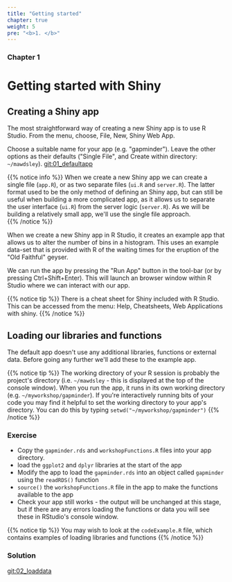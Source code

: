 ```yaml
---
title: "Getting started"
chapter: true
weight: 5
pre: "<b>1. </b>"
---
```


### Chapter 1

# Getting started with Shiny

## Creating a Shiny app

The most straightforward way of creating a new Shiny app is to use R Studio.  From the menu, choose, File, New, Shiny Web App.  

Choose a suitable name for your app (e.g. "gapminder").   Leave the other options as their defaults ("Single File", and Create within directory: `~/mawdsley`).  [git:01_defaultapp](https://github.com/UoMResearchIT/RSE18-shiny-workshop-materials/commit/630e15f29031d4ac180423251fd8324e36ee9a2f)

{{% notice info %}}
When we create a new Shiny app we can create a single file (`app.R`), or as two separate files (`ui.R` and `server.R`).   The latter format used to be the only method of defining an Shiny app, but can still be useful when building a more complicated app, as it allows us to separate the user interface (`ui.R`) from the server logic (`server.R`).  As we will be building a relatively small app, we'll use the single file approach.  
{{% /notice %}}

When we create a new Shiny app in R Studio, it creates an example app that allows us to alter the number of bins in a histogram.  This uses an example data-set that is provided with R of the waiting times for the eruption of the "Old Faithful" geyser.

We can run the app by pressing the "Run App" button in the tool-bar (or by pressing Ctrl+Shift+Enter).  This will launch an browser window within R Studio where we can interact with our app.  

{{% notice tip %}}
There is a cheat sheet for Shiny included with R Studio.  This can be accessed from the menu: Help, Cheatsheets, Web Applications with shiny.
{{% /notice %}}

## Loading our libraries and functions

The default app doesn't use any additional libraries, functions or external data.  Before going any further we'll add these to the example app.

{{% notice tip %}}
The working directory of your R session is probably the project's directory (i.e. `~/mawdsley` - this is displayed at the top of the console window).  When you run the app, it runs in its own working directory (e.g. `~/myworkshop/gapminder`).   If you're interactively running bits of your code you may find it helpful to set the working directory to your app's directory. You can do this by typing `setwd("~/myworkshop/gapminder")`
{{% /notice %}}

### Exercise

* Copy the `gapminder.rds` and `workshopFunctions.R` files into your app directory.
* load the `ggplot2` and `dplyr` libraries at the start of the app
* Modify the app to load the `gapminder.rds` into an object called `gapminder` using the `readRDS()` function
* `source()` the `workshopFunctions.R` file in the app to make the functions available to the app
* Check your app still works - the output will be unchanged at this stage, but if there are any errors loading the functions or data you will see these in RStudio's console window.

{{% notice tip %}}
You may wish to look at the `codeExample.R` file, which contains examples of loading libraries and functions
{{% /notice %}}

### Solution

[git:02_loaddata](https://github.com/UoMResearchIT/RSE18-shiny-workshop-materials/commit/f634302b6cdcc46c7d543ccb90f0cad49f7a32ab)
